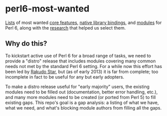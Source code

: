 # perl6-most-wanted

[Lists](most-wanted/README-wanted.md) of most wanted
[core features](most-wanted/features.md),
[native library bindings](most-wanted/bindings.md), and
[modules](most-wanted/modules.md) for Perl 6, along with the
[research](data-sources/README-sources.md) that helped us select them.


## Why do this?

To kickstart active use of Perl 6 for a broad range of tasks, we need to
provide a "distro" release that includes modules covering many common needs
not met by the standard Perl 6 setting.  For a while now this effort has been
led by [Rakudo Star](http://rakudo.org/how-to-get-rakudo/), but
(as of early 2013) it is far from complete; too incomplete in fact to be
useful for any but early adopters.

To make a distro release useful for "early majority" users, the existing
modules need to be filled out (documentation, better error handling, etc.), and
many more modules need to be created (or ported from Perl 5) to fill existing
gaps.  This repo's goal is a gap analysis: a listing of what we have, what we
need, and what's blocking module authors from filling all the gaps.
